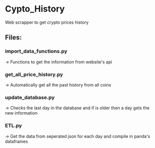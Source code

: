 # Cypto_History
Web scrapper to get crypto prices history

## Files:
### import_data_functions.py
-> Functions to get the information from website's api  

### get_all_price_history.py
-> Automatically get all the past history from all coins  


### update_database.py
-> Checks the last day in the database and if is older then a day gets the new information  


### ETL.py
-> Get the data from seperated json for each day and compile in panda's dataframes
